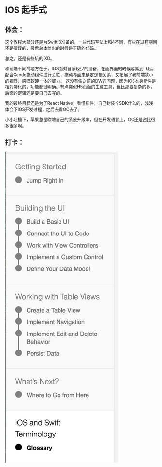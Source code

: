 # IOS 起手式

## 体会：

这个教程大部分还是为Swift 3准备的。一些代码写法上和4不同，有些在过程期间还是错误的，最后总体给出的时候是正确的代码。

总之，还是有些坑的 XD。

和前端不同的地方在于，IOS面对自家较少的设备，在画界面的时候容易到飞起，配合Xcode拖动组件进行关联，拖动界面来确定逻辑关系，又拓展了我前端狭小的视野，感叹软硬一体的威力。 
这没有像之前的DW的问题，因为IOS本身组件是相对特化的，功能都很明确。有点类似H5页面的生成工具，但比那要复杂的多，后面的逻辑还是要自己去写的。


我的最终目标还是为了React Native，看懂插件，自己封装个SDK什么的，浅浅体会下IOS开发过程，之后去看OC去了。

小小吐槽下，苹果总是吹嘘自己的系统升级率，但在开发语言上，OC还是占比很多很多啊。


## 打卡：

![打卡](record.png)